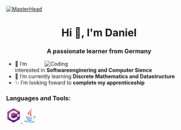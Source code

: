 [![MasterHead](https://media.licdn.com/dms/image/D5612AQHZsHlHncuMZQ/article-cover_image-shrink_720_1280/0/1686927523190?e=2147483647&v=beta&t=_5OqjcHVyLeVDbanT0OOsQn5ApMeScS0y4tfI0spcio)]()
<h1 align="center">Hi 👋, I'm Daniel</h1>
<h3 align="center">A passionate learner from Germany</h3>
<img align="right" alt="Coding" width="400" src="https://media1.giphy.com/media/v1.Y2lkPTc5MGI3NjExdXJ4aThlOXV0cnIweWl6a3ltZnM2azVqMnJqd3NuZDZlcGk5MmJpaiZlcD12MV9pbnRlcm5hbF9naWZfYnlfaWQmY3Q9Zw/qgQUggAC3Pfv687qPC/giphy.gif">

- 👀 I’m interested in **Softwareenginering and Computer Sience**
- 🌱 I’m currently learning **Discrete Mathematics and Datastructure**
- ✨ I’m looking foward to  **complete my apprenticeship**



<h3 align="left">Languages and Tools:</h3>
<p align="left"> <a href="https://www.w3schools.com/cs/" target="_blank" rel="noreferrer"> <img src="https://raw.githubusercontent.com/devicons/devicon/master/icons/csharp/csharp-original.svg" alt="csharp" width="40" height="40"/> </a> <a href="https://www.java.com" target="_blank" rel="noreferrer"> <img src="https://raw.githubusercontent.com/devicons/devicon/master/icons/java/java-original.svg" alt="java" width="40" height="40"/> </a> </p>
